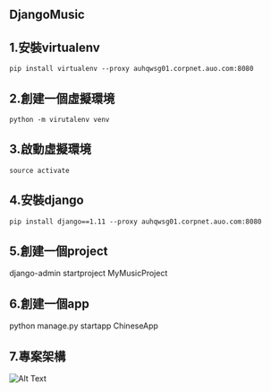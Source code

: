 ## DjangoMusic


<h2>1.安裝virtualenv</h2>
  
    pip install virtualenv --proxy auhqwsg01.corpnet.auo.com:8080
  
<h2>2.創建一個虛擬環境</h2>
  
    python -m virutalenv venv

<h2>3.啟動虛擬環境</h2>
  
    source activate

<h2>4.安裝django</h2>
  
    pip install django==1.11 --proxy auhqwsg01.corpnet.auo.com:8080

<h2>5.創建一個project</h2>

  django-admin startproject MyMusicProject

<h2>6.創建一個app</h2>

  python manage.py startapp ChineseApp
  
<h2>7.專案架構</h2>

![Alt Text](https://scontent.ftpe7-2.fna.fbcdn.net/v/t34.0-12/22052908_1873971256251290_2125481130_n.png?oh=1a5b0338b425f8d0d3448ac37fe5f947&oe=59CCB107)


    

